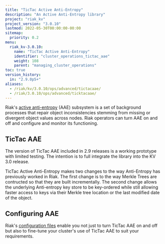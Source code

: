 ```yaml
---
title: "TicTac Active Anti-Entropy"
description: "An Active Anti-Entropy library"
project: "riak_kv"
project_version: "3.0.10"
lastmod: 2022-05-30T00:00:00-00:00
sitemap:
  priority: 0.2
menu:
  riak_kv-3.0.10:
    name: "TicTac Active Anti-Entropy"
    identifier: "cluster_operations_tictac_aae"
    weight: 108
    parent: "managing_cluster_operations"
toc: true
version_history:
  in: "2.9.0p5+"
aliases:
  - /riak/kv/3.0.10/ops/advanced/tictacaae/
  - /riak/3.0.10/ops/advanced/ticktacaae/
---
```


Riak's [active anti-entropy](../../../learn/concepts/active-anti-entropy/) \(AAE) subsystem is a set of background processes that repair object inconsistencies stemming from missing or divergent object values across nodes. Riak operators can turn AAE on and off and configure and monitor its functioning.

## TicTac AAE

The version of TicTac AAE included in 2.9 releases is a working prototype with limited testing. The intention is to full integrate the library into the KV 3.0 release.

TicTac Active Anti-Entropy makes two changes to the way Anti-Entropy has previously worked in Riak. The first change is to the way Merkle Trees are contructed so that they are built incrementally. The second change allows the underlying Anti-entropy key store to be key-ordered while still allowing faster access to keys via their Merkle tree location or the last modified date of the object.

## Configuring AAE

Riak's [configuration files](../../../configuring/reference/) enable you not just to turn TicTac AAE on and
off but also to fine-tune your cluster's use of TicTac AAE to suit your requirements.

